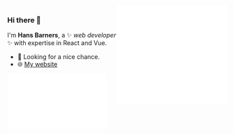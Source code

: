 <picture>
  <img align="right" width="50%" src="/metrics.default.svg" alt="Metrics">
</picture>

### Hi there 👋

I'm **Hans Barners**, a ✨ _web developer_ ✨ with expertise in React and Vue. 

- 💼 Looking for a nice chance.
- 🌐 [My website](https://ree98.cn)

<picture>
  <img align="left" width="45%" src="/metrics.plugin.languages.svg" alt="Metrics">
</picture>
<picture>
  <img align="left" width="45%" src="/metrics.plugin.traffic.svg" alt="Metrics">
</picture>
